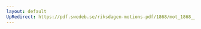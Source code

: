 ```yaml
---
layout: default
UpRedirect: https://pdf.swedeb.se/riksdagen-motions-pdf/1868/mot_1868__ak__00036/mot_1868__ak__00036_002.pdf
---
```

